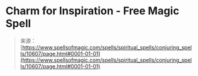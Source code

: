 <!--yml
category: 未分类
date: 2024-06-12 18:47:19
-->

# Charm for Inspiration - Free Magic Spell

> 来源：[https://www.spellsofmagic.com/spells/spiritual_spells/conjuring_spells/10607/page.html#0001-01-01](https://www.spellsofmagic.com/spells/spiritual_spells/conjuring_spells/10607/page.html#0001-01-01)